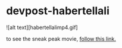 # devpost-habertellali

![alt text][habertellalimp4.gif]


to see the sneak peak movie, [follow this link.](habertellali-nosound.mp4)